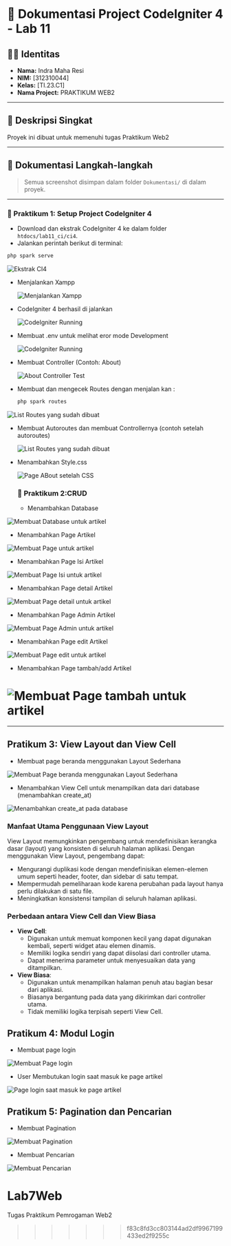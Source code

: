 # 📘 Dokumentasi Project CodeIgniter 4 - Lab 11

## 🙋‍♂️ Identitas

- **Nama:** Indra Maha Resi  
- **NIM:** [312310044]  
- **Kelas:** [TI.23.C1]  
- **Nama Project:** PRAKTIKUM WEB2 

---

## 📁 Deskripsi Singkat

Proyek ini dibuat untuk  memenuhi tugas Praktikum Web2

---

## 📸 Dokumentasi Langkah-langkah

> Semua screenshot disimpan dalam folder `Dokumentasi/` di dalam proyek.

---

### 🧱 Praktikum 1: Setup Project CodeIgniter 4

- Download dan ekstrak CodeIgniter 4 ke dalam folder `htdocs/lab11_ci/ci4`.
- Jalankan perintah berikut di terminal:

```bash
php spark serve
```
![Ekstrak CI4](Dokumentasi/codeigniter4.png)


- Menjalankan Xampp
  
  ![Menjalankan Xampp](Dokumentasi/xampp.png)

- CodeIgniter 4 berhasil di jalankan

  ![CodeIgniter Running](Dokumentasi/wellcome-page.png)

- Membuat .env untuk melihat eror mode Development

  ![CodeIgniter Running](Dokumentasi/eror-page.png)

- Membuat Controller (Contoh: About)

   ![About Controller Test](Dokumentasi/about-page.png)

- Membuat dan mengecek Routes
  dengan menjalan kan :
  ```bash
  php spark routes
  ```
 ![List Routes yang sudah dibuat ](Dokumentasi/Routes.png)
 
- Membuat Autoroutes dan membuat Controllernya (contoh setelah autoroutes)

  ![List Routes yang sudah dibuat ](Dokumentasi/tos-page.png)
  
- Menambahkan Style.css

  ![Page ABout setelah CSS ](Dokumentasi/about-css.png)


  ### 🧱 Praktikum 2:CRUD

  - Menambahkan Database

![Membuat Database untuk artikel ](Dokumentasi/database.png)

- Menambahkan Page Artikel

![Membuat Page untuk artikel ](Dokumentasi/page-artikel.png)

- Menambahkan Page Isi Artikel

![Membuat Page Isi untuk artikel ](Dokumentasi/page-isi-artikel.png)

- Menambahkan Page detail Artikel

![Membuat Page detail untuk artikel ](Dokumentasi/page-detail-artikel.png)

- Menambahkan Page Admin Artikel

![Membuat Page Admin untuk artikel ](Dokumentasi/page-admin-artikel.png)

- Menambahkan Page edit Artikel

![Membuat Page edit untuk artikel ](Dokumentasi/page-edit-artikel.png)

- Menambahkan Page tambah/add Artikel

![Membuat Page tambah untuk artikel ](Dokumentasi/tambah-artikel.png)
=======
---

## Pratikum 3: View Layout dan View Cell

- Membuat page beranda menggunakan Layout Sederhana

![Membuat Page beranda menggunakan Layout Sederhana ](Dokumentasi/page-beranda.png)

- Menambahkan View Cell untuk menampilkan data dari database (menambahkan create_at)

![Menambahkan create_at pada database ](Dokumentasi/db-tambahan.png)

### Manfaat Utama Penggunaan View Layout
View Layout memungkinkan pengembang untuk mendefinisikan kerangka dasar (layout) yang konsisten di seluruh halaman aplikasi. Dengan menggunakan View Layout, pengembang dapat:
- Mengurangi duplikasi kode dengan mendefinisikan elemen-elemen umum seperti header, footer, dan sidebar di satu tempat.
- Mempermudah pemeliharaan kode karena perubahan pada layout hanya perlu dilakukan di satu file.
- Meningkatkan konsistensi tampilan di seluruh halaman aplikasi.

### Perbedaan antara View Cell dan View Biasa
- **View Cell**:
  - Digunakan untuk memuat komponen kecil yang dapat digunakan kembali, seperti widget atau elemen dinamis.
  - Memiliki logika sendiri yang dapat diisolasi dari controller utama.
  - Dapat menerima parameter untuk menyesuaikan data yang ditampilkan.
- **View Biasa**:
  - Digunakan untuk menampilkan halaman penuh atau bagian besar dari aplikasi.
  - Biasanya bergantung pada data yang dikirimkan dari controller utama.
  - Tidak memiliki logika terpisah seperti View Cell.

 ## Pratikum 4: Modul Login

- Membuat page login

![Membuat Page login ](Dokumentasi/membuat-page-login.png)

- User Membutukan login saat masuk ke page artikel

![Page login saat masuk ke page artikel ](Dokumentasi/page-artikel-user-login.png)

## Pratikum 5: Pagination dan Pencarian

- Membuat Pagination

![Membuat Pagination ](Dokumentasi/membuat-pagination.png)

- Membuat Pencarian

![Membuat Pencarian ](Dokumentasi/membuat-pencarian.png)
# Lab7Web
Tugas Praktikum Pemrogaman Web2 
>>>>>>> f83c8fd3cc803144ad2df9967199433ed2f9255c
